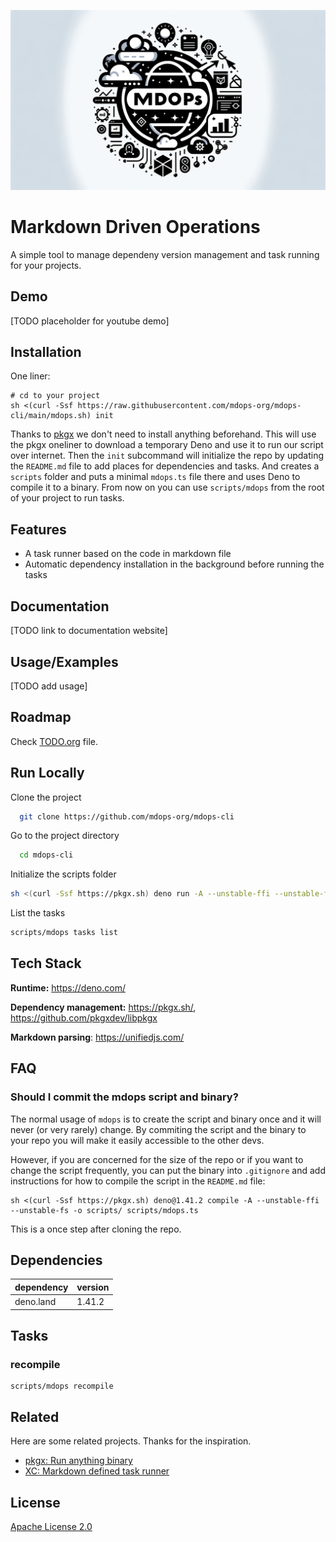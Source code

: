 
![Logo](./logo.jpg)


# Markdown Driven Operations

A simple tool to manage dependeny version management and task running for your projects.


## Demo

[TODO placeholder for youtube demo]


## Installation

One liner:

```shell
# cd to your project
sh <(curl -Ssf https://raw.githubusercontent.com/mdops-org/mdops-cli/main/mdops.sh) init
```

Thanks to [pkgx](https://pkgx.sh) we don't need to install anything beforehand. This will use the pkgx oneliner to download a temporary
Deno and use it to run our script over internet. Then the `init` subcommand will initialize the repo by updating the `README.md`
file to add places for dependencies and tasks. And creates a `scripts` folder and puts a minimal `mdops.ts` file there and uses
Deno to compile it to a binary. From now on you can use `scripts/mdops` from the root of your project to run tasks.


## Features

- A task runner based on the code in markdown file
- Automatic dependency installation in the background before running the tasks


## Documentation

[TODO link to documentation website]


## Usage/Examples

[TODO add usage]

## Roadmap

Check [TODO.org](./TODO.org) file.

## Run Locally

Clone the project

```bash
  git clone https://github.com/mdops-org/mdops-cli
```

Go to the project directory

```bash
  cd mdops-cli
```

Initialize the scripts folder

```bash
sh <(curl -Ssf https://pkgx.sh) deno run -A --unstable-ffi --unstable-fs ./main.ts init
```

List the tasks

```bash
scripts/mdops tasks list
```


## Tech Stack

**Runtime:** <https://deno.com/>

**Dependency management:** <https://pkgx.sh/>, <https://github.com/pkgxdev/libpkgx>

**Markdown parsing**: <https://unifiedjs.com/>


## FAQ

### Should I commit the mdops script and binary?

The normal usage of `mdops` is to create the script and binary once and it will never (or very rarely) change.
By commiting the script and the binary to your repo you will make it easily accessible to the other devs.

However, if you are concerned for the size of the repo or if you want to change the script frequently, you can
put the binary into `.gitignore` and add instructions for how to compile the script in the `README.md` file:

``` shell
sh <(curl -Ssf https://pkgx.sh) deno@1.41.2 compile -A --unstable-ffi --unstable-fs -o scripts/ scripts/mdops.ts
```

This is a once step after cloning the repo.



## Dependencies

| dependency | version |
|------------|---------|
| deno.land  | 1.41.2  |


## Tasks

### recompile

``` shell
scripts/mdops recompile
```


## Related

Here are some related projects. Thanks for the inspiration.

* [pkgx: Run anything binary](https://pkgx.sh/)
* [XC: Markdown defined task runner](https://github.com/joerdav/xc)

    
## License

[Apache License 2.0](https://choosealicense.com/licenses/apache-2.0/)
